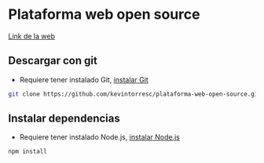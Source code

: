 # Plataforma web open source

[Link de la web](https://eldenmorales.github.io/plataforma-web/public/)

## Descargar con git

* Requiere tener instalado Git, [instalar Git](https://git-scm.com/)

```bash
git clone https://github.com/kevintorresc/plataforma-web-open-source.git
```

## Instalar dependencias

* Requiere tener instalado Node.js, [instalar Node.js](https://nodejs.org/es/)

```bash
npm install
```
